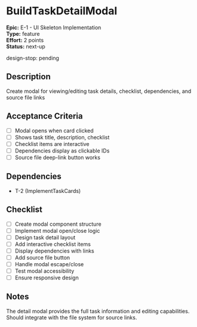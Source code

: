 # BuildTaskDetailModal

**Epic:** E-1 - UI Skeleton Implementation  
**Type:** feature  
**Effort:** 2 points  
**Status:** next-up  

design-stop: pending

## Description
Create modal for viewing/editing task details, checklist, dependencies, and source file links

## Acceptance Criteria
- [ ] Modal opens when card clicked
- [ ] Shows task title, description, checklist
- [ ] Checklist items are interactive
- [ ] Dependencies display as clickable IDs
- [ ] Source file deep-link button works

## Dependencies
- T-2 (ImplementTaskCards)

## Checklist
- [ ] Create modal component structure
- [ ] Implement modal open/close logic
- [ ] Design task detail layout
- [ ] Add interactive checklist items
- [ ] Display dependencies with links
- [ ] Add source file button
- [ ] Handle modal escape/close
- [ ] Test modal accessibility
- [ ] Ensure responsive design

## Notes
The detail modal provides the full task information and editing capabilities. Should integrate with the file system for source links. 